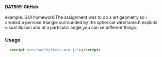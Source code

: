 #### DAT505-GitHub ####
example: GUI
homework:The assignment was to do a art geometry,so i created a penrose triangle surrounded by the spherical wireframe.It exploits visual illusion and at a particular angle,you can se different things.

### Usage ###
```html
  <script src="build/three.min.js"></script>
  ```

  ```javascript
  ```

